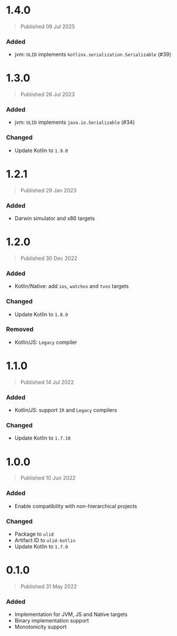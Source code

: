 # 1.4.0
> Published 09 Jul 2025

### Added
- jvm: `ULID` implements `kotlinx.serialization.Serializable` (#39)

# 1.3.0
> Published 26 Jul 2023

### Added
- jvm: `ULID` implements `java.io.Serializable` (#34)

### Changed
- Update Kotlin to `1.9.0`

# 1.2.1
> Published 29 Jan 2023

### Added
- Darwin simulator and x86 targets

# 1.2.0
> Published 30 Dec 2022

### Added
- Kotlin/Native: add `ios`, `watchos` and `tvos` targets

### Changed
- Update Kotlin to `1.8.0`

### Removed
- Kotlin/JS: `Legacy` compiler


# 1.1.0
> Published 14 Jul 2022

### Added
- Kotlin/JS: support `IR` and `Legacy` compilers

### Changed
- Update Kotlin to `1.7.10`


# 1.0.0
> Published 10 Jun 2022

### Added
* Enable compatibility with non-hierarchical projects

### Changed
* Package to `ulid`
* Artifact ID to `ulid-kotlin`
* Update Kotlin to `1.7.0`


# 0.1.0
> Published 31 May 2022

### Added
* Implementation for JVM, JS and Native targets
* Binary implementation support
* Monotonicity support
